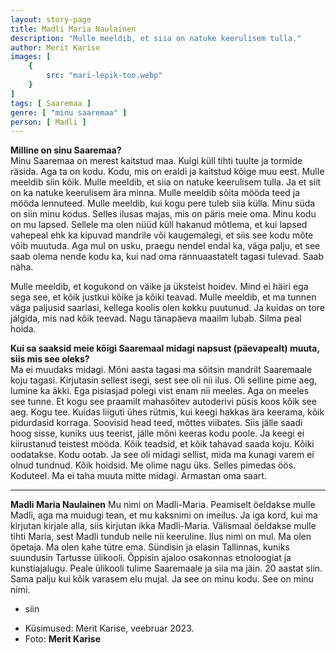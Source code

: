```yaml
---
layout: story-page
title: Madli Maria Naulainen
description: "Mulle meeldib, et siia on natuke keerulisem tulla."
author: Merit Karise
images: [
    {
        src: "mari-lepik-too.webp"
    }
]
tags: [ Saaremaa ]
genre: [ "minu saaremaa" ]
person: [ Madli ]
---
```


<!-- # {{$doc.title}} -->

**Milline on sinu Saaremaa?** \
Minu Saaremaa on merest kaitstud maa. Kuigi küll tihti tuulte ja tormide räsida. Aga ta on kodu. Kodu, mis on eraldi ja kaitstud kõige muu eest. Mulle meeldib siin kõik. Mulle meeldib, et siia on natuke keerulisem tulla. Ja et siit on ka natuke keerulisem ära minna. Mulle meeldib sõita mööda teed ja mööda lennuteed. Mulle meeldib, kui kogu pere tuleb siia külla. Minu süda on siin minu kodus. Selles ilusas majas, mis on päris meie oma. Minu kodu on mu lapsed. Sellele ma olen nüüd küll hakanud mõtlema, et kui lapsed vahepeal ehk ka kipuvad mandrile või kaugemalegi, et siis see kodu mõte võib muutuda. Aga mul on usku, praegu nendel endal ka, väga palju, et see saab olema nende kodu ka, kui nad oma rännuaastatelt tagasi tulevad. Saab näha. 

Mulle meeldib, et kogukond on väike ja üksteist hoidev. Mind ei häiri ega sega see, et kõik justkui kõike ja kõiki teavad. Mulle meeldib, et ma tunnen väga paljusid saarlasi, kellega koolis olen kokku puutunud. Ja kuidas on tore jälgida, mis nad kõik teevad. Nagu tänapäeva maailm lubab. Silma peal hoida.

**Kui sa saaksid meie kõigi Saaremaal midagi napsust (päevapealt) muuta, siis mis see oleks?** \
Ma ei muudaks midagi. Mõni aasta tagasi ma sõitsin mandrilt Saaremaale koju tagasi. Kirjutasin sellest isegi, sest see oli nii ilus. Oli selline pime aeg, lumine ka äkki. Ega pisiasjad polegi vist enam nii meeles. Aga on meeles see tunne. Et kogu see praamilt mahasõitev autoderivi püsis koos kõik see aeg. Kogu tee. Kuidas liiguti ühes rütmis, kui keegi hakkas ära keerama, kõik pidurdasid korraga. Soovisid head teed, mõttes viibates. Siis jälle saadi hoog sisse, kuniks uus teerist, jälle mõni keeras kodu poole. Ja keegi ei kiirustanud teistest mööda. Kõik teadsid, et kõik tahavad saada koju. Kõiki oodatakse. Kodu ootab. Ja see oli midagi sellist, mida ma kunagi varem ei olnud tundnud. Kõik hoidsid. Me olime nagu üks. Selles pimedas öös. Koduteel. Ma ei taha muuta mitte midagi. Armastan oma saart.

* * *

**Madli Maria Naulainen**
Mu nimi on Madli-Maria. Peamiselt öeldakse mulle Madli, aga ma muidugi tean, et mu kaksnimi on imeilus. Ja iga kord, kui ma kirjutan kirjale alla, siis kirjutan ikka Madli-Maria. Välismaal öeldakse mulle tihti Maria, sest Madli tundub neile nii keeruline. Ilus nimi on mul. Ma olen õpetaja. Ma olen kahe tütre ema. Sündisin ja elasin Tallinnas, kuniks suundusin Tartusse ülikooli. Õppisin ajaloo osakonnas etnoloogiat ja kunstiajalugu. Peale ülikooli tulime Saaremaale ja siia ma jäin. 20 aastat siin. Sama palju kui kõik varasem elu mujal. Ja see on minu kodu. See on minu nimi. 

<story-author :author="author"></story-author>

<details-wrapper summary="Mis mõtted tekkisid?">

- siin

</details-wrapper>

<details-wrapper summary="Allikad" class="text-sm" icon="icon-park-outline:document-folder">

- Küsimused: Merit Karise, veebruar 2023.
- Foto: **Merit Karise**

</details-wrapper>
